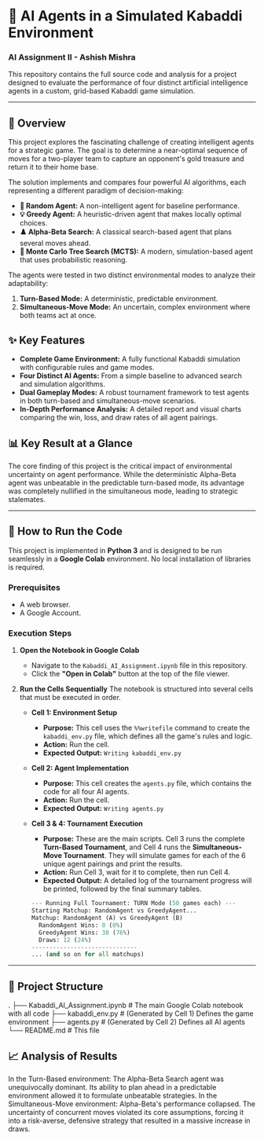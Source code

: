 # 🤖 AI Agents in a Simulated Kabaddi Environment

### AI Assignment II - Ashish Mishra

This repository contains the full source code and analysis for a project designed to evaluate the performance of four distinct artificial intelligence agents in a custom, grid-based Kabaddi game simulation.

---

## 📜 Overview

This project explores the fascinating challenge of creating intelligent agents for a strategic game. The goal is to determine a near-optimal sequence of moves for a two-player team to capture an opponent's gold treasure and return it to their home base.

The solution implements and compares four powerful AI algorithms, each representing a different paradigm of decision-making:

-   **🧠 Random Agent:** A non-intelligent agent for baseline performance.
-   **💡 Greedy Agent:** A heuristic-driven agent that makes locally optimal choices.
-   **♟️ Alpha-Beta Search:** A classical search-based agent that plans several moves ahead.
-   **🎲 Monte Carlo Tree Search (MCTS):** A modern, simulation-based agent that uses probabilistic reasoning.

The agents were tested in two distinct environmental modes to analyze their adaptability:
1.  **Turn-Based Mode:** A deterministic, predictable environment.
2.  **Simultaneous-Move Mode:** An uncertain, complex environment where both teams act at once.

## ✨ Key Features

-   **Complete Game Environment:** A fully functional Kabaddi simulation with configurable rules and game modes.
-   **Four Distinct AI Agents:** From a simple baseline to advanced search and simulation algorithms.
-   **Dual Gameplay Modes:** A robust tournament framework to test agents in both turn-based and simultaneous-move scenarios.
-   **In-Depth Performance Analysis:** A detailed report and visual charts comparing the win, loss, and draw rates of all agent pairings.

## 📊 Key Result at a Glance

The core finding of this project is the critical impact of environmental uncertainty on agent performance. While the deterministic Alpha-Beta agent was unbeatable in the predictable turn-based mode, its advantage was completely nullified in the simultaneous mode, leading to strategic stalemates.

---

## 🚀 How to Run the Code

This project is implemented in **Python 3** and is designed to be run seamlessly in a **Google Colab** environment. No local installation of libraries is required.

### **Prerequisites**
-   A web browser.
-   A Google Account.

### **Execution Steps**

1.  **Open the Notebook in Google Colab**
    -   Navigate to the `Kabaddi_AI_Assignment.ipynb` file in this repository.
    -   Click the **"Open in Colab"** button at the top of the file viewer.

2.  **Run the Cells Sequentially**
    The notebook is structured into several cells that must be executed in order.

    -   **Cell 1: Environment Setup**
        -   **Purpose:** This cell uses the `%%writefile` command to create the `kabaddi_env.py` file, which defines all the game's rules and logic.
        -   **Action:** Run the cell.
        -   **Expected Output:** `Writing kabaddi_env.py`

    -   **Cell 2: Agent Implementation**
        -   **Purpose:** This cell creates the `agents.py` file, which contains the code for all four AI agents.
        -   **Action:** Run the cell.
        -   **Expected Output:** `Writing agents.py`

    -   **Cell 3 & 4: Tournament Execution**
        -   **Purpose:** These are the main scripts. Cell 3 runs the complete **Turn-Based Tournament**, and Cell 4 runs the **Simultaneous-Move Tournament**. They will simulate games for each of the 6 unique agent pairings and print the results.
        -   **Action:** Run Cell 3, wait for it to complete, then run Cell 4.
        -   **Expected Output:** A detailed log of the tournament progress will be printed, followed by the final summary tables.

        ```python
        --- Running Full Tournament: TURN Mode (50 games each) ---
        Starting Matchup: RandomAgent vs GreedyAgent...
        Matchup: RandomAgent (A) vs GreedyAgent (B)
          RandomAgent Wins: 0 (0%)
          GreedyAgent Wins: 38 (76%)
          Draws: 12 (24%)
        ------------------------------
        ... (and so on for all matchups)
        ```

---

## 📂 Project Structure
.
├── Kabaddi_AI_Assignment.ipynb     # The main Google Colab notebook with all code
├── kabaddi_env.py                  # (Generated by Cell 1) Defines the game environment
├── agents.py                       # (Generated by Cell 2) Defines all AI agents
└── README.md                       # This file


## 📈 Analysis of Results
In the Turn-Based environment: The Alpha-Beta Search agent was unequivocally dominant. Its ability to plan ahead in a predictable environment allowed it to formulate unbeatable strategies.
In the Simultaneous-Move environment: Alpha-Beta's performance collapsed. The uncertainty of concurrent moves violated its core assumptions, forcing it into a risk-averse, defensive strategy that resulted in a massive increase in draws.